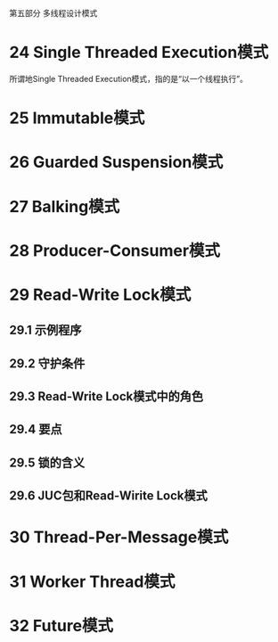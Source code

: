 第五部分 多线程设计模式

# 24 Single Threaded Execution模式

所谓地Single Threaded Execution模式，指的是“以一个线程执行”。

# 25 Immutable模式



# 26 Guarded Suspension模式



# 27 Balking模式



# 28 Producer-Consumer模式



# 29 Read-Write Lock模式

## 29.1 示例程序

## 29.2 守护条件

## 29.3 Read-Write Lock模式中的角色

## 29.4 要点

## 29.5 锁的含义

## 29.6 JUC包和Read-Wirite Lock模式

# 30 Thread-Per-Message模式



# 31 Worker Thread模式



# 32 Future模式